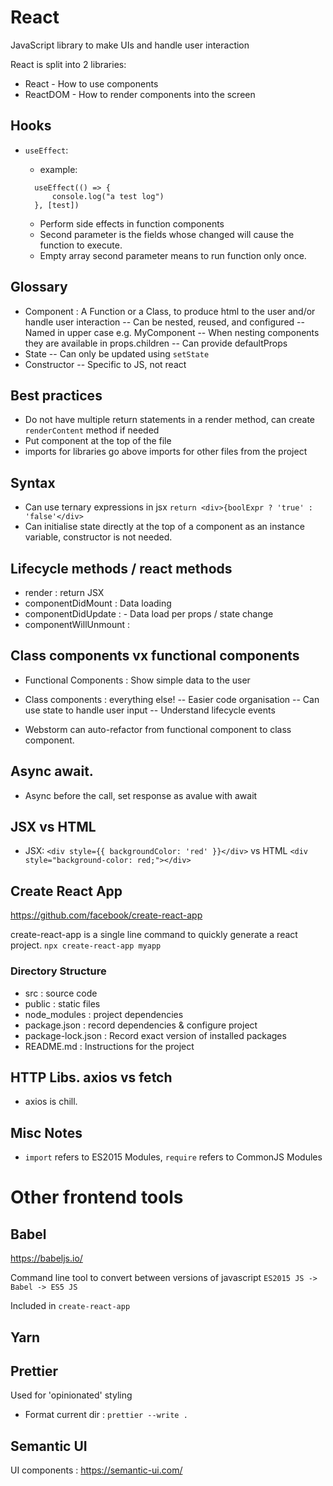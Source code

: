 # React

JavaScript library to make UIs and handle user interaction

React is split into 2 libraries:

- React - How to use components
- ReactDOM - How to render components into the screen

## Hooks

- `useEffect`:

  - example:

  ```
    useEffect(() => {
        console.log("a test log")
    }, [test])
  ```

  - Perform side effects in function components
  - Second parameter is the fields whose changed will cause the function to execute.
  - Empty array second parameter means to run function only once.

## Glossary

- Component : A Function or a Class, to produce html to the user and/or handle user interaction
  -- Can be nested, reused, and configured
  -- Named in upper case e.g. MyComponent
  -- When nesting components they are available in props.children
  -- Can provide defaultProps
- State
  -- Can only be updated using `setState`
- Constructor
  -- Specific to JS, not react

## Best practices

- Do not have multiple return statements in a render method, can create `renderContent` method if needed
- Put component at the top of the file
- imports for libraries go above imports for other files from the project

## Syntax

- Can use ternary expressions in jsx `return <div>{boolExpr ? 'true' : 'false'</div>`
- Can initialise state directly at the top of a component as an instance variable, constructor is not needed.

## Lifecycle methods / react methods

- render : return JSX
- componentDidMount : Data loading
- componentDidUpdate : - Data load per props / state change
- componentWillUnmount :

## Class components vx functional components

- Functional Components : Show simple data to the user
- Class components : everything else!
  -- Easier code organisation
  -- Can use state to handle user input
  -- Understand lifecycle events

- Webstorm can auto-refactor from functional component to class component.

## Async await.

- Async before the call, set response as avalue with await

## JSX vs HTML

- JSX: `<div style={{ backgroundColor: 'red' }}</div>` vs HTML `<div style="background-color: red;"></div>`

## Create React App

https://github.com/facebook/create-react-app

create-react-app is a single line command to quickly generate a react project.
`npx create-react-app myapp`

### Directory Structure

- src : source code
- public : static files
- node_modules : project dependencies
- package.json : record dependencies & configure project
- package-lock.json : Record exact version of installed packages
- README.md : Instructions for the project

## HTTP Libs. axios vs fetch

- axios is chill.

## Misc Notes

- `import` refers to ES2015 Modules, `require` refers to CommonJS Modules

# Other frontend tools

## Babel

https://babeljs.io/

Command line tool to convert between versions of javascript
`ES2015 JS -> Babel -> ES5 JS`

Included in `create-react-app`

## Yarn

## Prettier

Used for 'opinionated' styling

- Format current dir : `prettier --write .`

## Semantic UI

UI components : https://semantic-ui.com/
